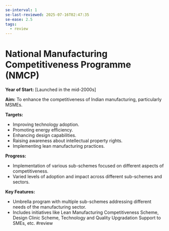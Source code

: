 ```yaml
---
se-interval: 1
se-last-reviewed: 2025-07-16T02:47:35
se-ease: 2.5
tags:
  - review
---
```

# National Manufacturing Competitiveness Programme (NMCP)

**Year of Start:** [Launched in the mid-2000s]

**Aim:** To enhance the competitiveness of Indian manufacturing, particularly MSMEs.

**Targets:**
* Improving technology adoption.
* Promoting energy efficiency.
* Enhancing design capabilities.
* Raising awareness about intellectual property rights.
* Implementing lean manufacturing practices.

**Progress:**
* Implementation of various sub-schemes focused on different aspects of competitiveness.
* Varied levels of adoption and impact across different sub-schemes and sectors.

**Key Features:**
* Umbrella program with multiple sub-schemes addressing different needs of the manufacturing sector.
* Includes initiatives like Lean Manufacturing Competitiveness Scheme, Design Clinic Scheme, Technology and Quality Upgradation Support to SMEs, etc.
#review
